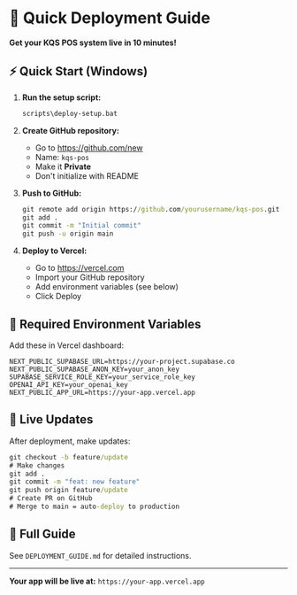 # 🚀 Quick Deployment Guide

**Get your KQS POS system live in 10 minutes!**

## ⚡ Quick Start (Windows)

1. **Run the setup script:**
   ```cmd
   scripts\deploy-setup.bat
   ```

2. **Create GitHub repository:**
   - Go to https://github.com/new
   - Name: `kqs-pos`
   - Make it **Private**
   - Don't initialize with README

3. **Push to GitHub:**
   ```cmd
   git remote add origin https://github.com/yourusername/kqs-pos.git
   git add .
   git commit -m "Initial commit"
   git push -u origin main
   ```

4. **Deploy to Vercel:**
   - Go to https://vercel.com
   - Import your GitHub repository
   - Add environment variables (see below)
   - Click Deploy

## 🔑 Required Environment Variables

Add these in Vercel dashboard:

```env
NEXT_PUBLIC_SUPABASE_URL=https://your-project.supabase.co
NEXT_PUBLIC_SUPABASE_ANON_KEY=your_anon_key
SUPABASE_SERVICE_ROLE_KEY=your_service_role_key
OPENAI_API_KEY=your_openai_key
NEXT_PUBLIC_APP_URL=https://your-app.vercel.app
```

## 🔄 Live Updates

After deployment, make updates:

```cmd
git checkout -b feature/update
# Make changes
git add .
git commit -m "feat: new feature"
git push origin feature/update
# Create PR on GitHub
# Merge to main = auto-deploy to production
```

## 📖 Full Guide

See `DEPLOYMENT_GUIDE.md` for detailed instructions.

---

**Your app will be live at:** `https://your-app.vercel.app`
